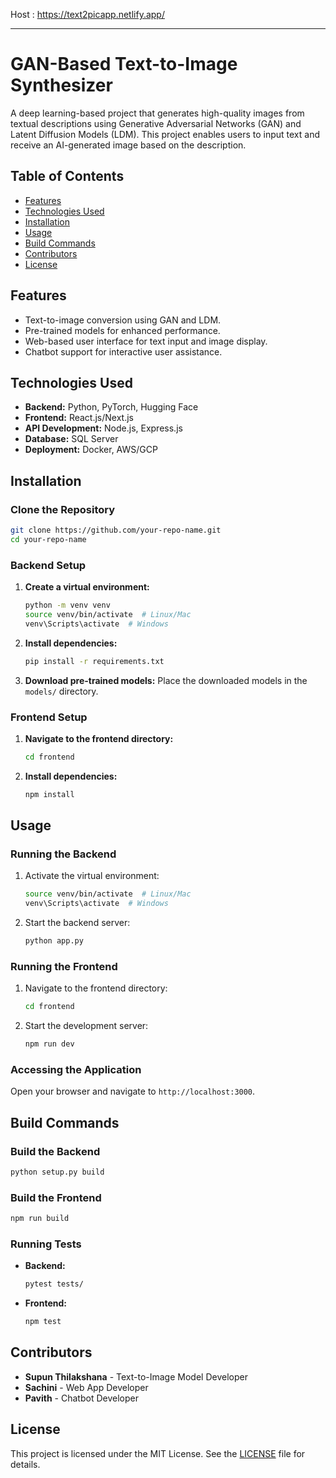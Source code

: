 
Host : https://text2picapp.netlify.app/

---
# GAN-Based Text-to-Image Synthesizer

A deep learning-based project that generates high-quality images from textual descriptions using Generative Adversarial Networks (GAN) and Latent Diffusion Models (LDM). This project enables users to input text and receive an AI-generated image based on the description.

## Table of Contents
- [Features](#features)
- [Technologies Used](#technologies-used)
- [Installation](#installation)
- [Usage](#usage)
- [Build Commands](#build-commands)
- [Contributors](#contributors)
- [License](#license)

## Features
- Text-to-image conversion using GAN and LDM.
- Pre-trained models for enhanced performance.
- Web-based user interface for text input and image display.
- Chatbot support for interactive user assistance.

## Technologies Used
- **Backend:** Python, PyTorch, Hugging Face
- **Frontend:** React.js/Next.js
- **API Development:** Node.js, Express.js
- **Database:** SQL Server
- **Deployment:** Docker, AWS/GCP

## Installation

### Clone the Repository
```bash
git clone https://github.com/your-repo-name.git
cd your-repo-name
```

### Backend Setup
1. **Create a virtual environment:**
    ```bash
    python -m venv venv
    source venv/bin/activate  # Linux/Mac
    venv\Scripts\activate  # Windows
    ```
2. **Install dependencies:**
    ```bash
    pip install -r requirements.txt
    ```

3. **Download pre-trained models:**
   Place the downloaded models in the `models/` directory.

### Frontend Setup
1. **Navigate to the frontend directory:**
    ```bash
    cd frontend
    ```
2. **Install dependencies:**
    ```bash
    npm install
    ```

## Usage

### Running the Backend
1. Activate the virtual environment:
    ```bash
    source venv/bin/activate  # Linux/Mac
    venv\Scripts\activate  # Windows
    ```
2. Start the backend server:
    ```bash
    python app.py
    ```

### Running the Frontend
1. Navigate to the frontend directory:
    ```bash
    cd frontend
    ```
2. Start the development server:
    ```bash
    npm run dev
    ```

### Accessing the Application
Open your browser and navigate to `http://localhost:3000`.

## Build Commands

### Build the Backend
```bash
python setup.py build
```

### Build the Frontend
```bash
npm run build
```

### Running Tests
- **Backend:**
    ```bash
    pytest tests/
    ```
- **Frontend:**
    ```bash
    npm test
    ```

## Contributors
- **Supun Thilakshana** - Text-to-Image Model Developer
- **Sachini** - Web App Developer
- **Pavith** - Chatbot Developer

## License
This project is licensed under the MIT License. See the [LICENSE](LICENSE) file for details.
